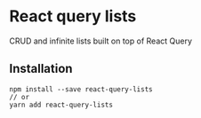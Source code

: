 # React query lists

CRUD and infinite lists built on top of React Query

## Installation

```
npm install --save react-query-lists
// or
yarn add react-query-lists
```
